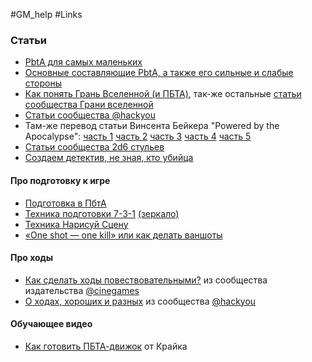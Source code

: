 #GM_help #Links
### Статьи
- [PbtA для самых маленьких](https://vk.com/@red_librarian-pbta-dlya-samyh-malenkih)
- [Основные составляющие PbtA, а также его сильные и слабые стороны](https://vk.com/@cyberblask-osnovnye-sostavlyauschie-pbta-a-takzhe-ego-silnye-i-slabye-s)
- [Как понять Грань Вселенной (и ПБТА)](https://vk.com/@edgeoftheverse-kak-ponyat-gran-vselennoi-i-pbta), так-же остальные [статьи сообщества Грани вселенной](https://vk.com/@edgeoftheverse) 
- [Статьи сообщества @hackyou](https://vk.com/@pbtahackyou)
- Там-же перевод статьи Винсента Бейкера "Powered by the Apocalypse": [часть 1](https://vk.com/@pbtahackyou-powered-by-the-apocalypse-chast-1) [часть 2](https://vk.com/@pbtahackyou-perevod-powered-by-the-apocalypse-chast-2) [часть 3](https://vk.com/@pbtahackyou-perevod-powered-by-the-apocalypse-chast-3) [часть 4](https://vk.com/@pbtahackyou-perevod-powered-by-the-apocalypse-chast-4) [часть 5](https://vk.com/@pbtahackyou-perevod-powered-by-the-apocalypse-chast-5)
- [Статьи сообщества 2d6 стульев](https://vk.com/@story_2d6)
- [Создаем детектив, не зная, кто убийца](https://vk.com/@guprs_mentor-cordova) 

#### Про подготовку к игре
- [Подготовка в ПбтА](https://telegra.ph/Podgotovka-v-PbtA-04-18)
- [Техника подготовки 7-3-1](https://vk.com/doc491920947_680820932) [(зеркало)](https://telegra.ph/Tehnika-podgotovki-7-3-1-05-13) 
- [Техника Нарисуй Сцену](https://vk.com/doc491920947_680820931)
- [«One shot — one kill» или как делать ваншоты](https://vk.com/@cyberblask-one-shot-one-kill-ili-kak-vodit-vanshoty)

#### Про ходы
- [Как сделать ходы повествовательными?](https://vk.com/@-184600062-kak-sdelat-hody-povestvovatelnymi) из сообщества издательства [@cinegames](https://vk.com/@cinegames)
- [О ходах, хороших и разных](https://vk.com/@pbtahackyou-o-hodah-horoshih-i-raznyh) из сообщества [@hackyou](https://vk.com/@pbtahackyou)

#### Обучающее видео
- [Как готовить ПБТА-движок](https://www.youtube.com/watch?v=uQ1LSfD9170) от Крайка 



